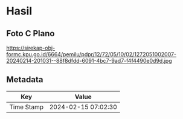 # Hasil

## Foto C Plano

https://sirekap-obj-formc.kpu.go.id/6664/pemilu/pdpr/12/72/05/10/02/1272051002007-20240214-201031--88f8dfdd-6091-4bc7-9ad7-f4f4490e0d9d.jpg


## Metadata

| Key        | Value               |
| ---------- | ------------------- |
| Time Stamp | 2024-02-15 07:02:30 |



